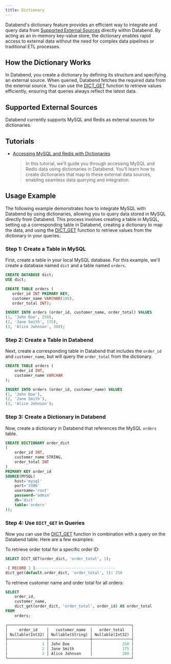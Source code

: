 ```yaml
---
title: Dictionary
---
```


Databend's dictionary feature provides an efficient way to integrate and query data from [Supported External Sources](#supported-external-sources) directly within Databend. By acting as an in-memory key-value store, the dictionary enables rapid access to external data without the need for complex data pipelines or traditional ETL processes.

## How the Dictionary Works

In Databend, you create a dictionary by defining its structure and specifying an external source. When queried, Databend fetches the required data from the external source. You can use the [DICT_GET](/sql/sql-functions/dictionary-functions/dict-get) function to retrieve values efficiently, ensuring that queries always reflect the latest data.

## Supported External Sources

Databend currently supports MySQL and Redis as external sources for dictionaries.

## Tutorials

- [Accessing MySQL and Redis with Dictionaries](/tutorials/integrate/access-mysql-and-redis)

    > In this tutorial, we’ll guide you through accessing MySQL and Redis data using dictionaries in Databend. You’ll learn how to create dictionaries that map to these external data sources, enabling seamless data querying and integration.    

## Usage Example

The following example demonstrates how to integrate MySQL with Databend by using dictionaries, allowing you to query data stored in MySQL directly from Databend. This process involves creating a table in MySQL, setting up a corresponding table in Databend, creating a dictionary to map the data, and using the [DICT_GET](/sql/sql-functions/dictionary-functions/dict-get) function to retrieve values from the dictionary in your queries.

### Step 1: Create a Table in MySQL

First, create a table in your local MySQL database. For this example, we'll create a database named `dict` and a table named `orders`.

```sql
CREATE DATABASE dict;
USE dict;

CREATE TABLE orders (
   order_id INT PRIMARY KEY,
   customer_name VARCHAR(100),
   order_total INT);

INSERT INTO orders (order_id, customer_name, order_total) VALUES
(1, 'John Doe', 250),    
(2, 'Jane Smith', 175),  
(3, 'Alice Johnson', 300);
```

### Step 2: Create a Table in Databend

Next, create a corresponding table in Databend that includes the `order_id` and `customer_name`, but will query the `order_total` from the dictionary.

```sql
CREATE TABLE orders (
    order_id INT,
    customer_name VARCHAR
);

INSERT INTO orders (order_id, customer_name) VALUES
(1, 'John Doe'),
(2, 'Jane Smith'),
(3, 'Alice Johnson');
```

### Step 3: Create a Dictionary in Databend

Now, create a dictionary in Databend that references the MySQL `orders` table.

```sql
CREATE DICTIONARY order_dict
(
    order_id INT,
    customer_name STRING,
    order_total INT
)
PRIMARY KEY order_id
SOURCE(MYSQL(
    host='mysql'
    port='3306'
    username='root'
    password='admin'
    db='dict'
    table='orders'
));
```

### Step 4: Use `DICT_GET` in Queries

Now you can use the [DICT_GET](/sql/sql-functions/dictionary-functions/dict-get) function in combination with a query on the Databend table. Here are a few examples:

To retrieve order total for a specific order ID:

```sql
SELECT DICT_GET(order_dict, 'order_total', 1);

-[ RECORD 1 ]-----------------------------------
dict_get(default.order_dict, 'order_total', 1): 250
```

To retrieve customer name and order total for all orders:

```sql
SELECT
    order_id,
    customer_name,
    dict_get(order_dict, 'order_total', order_id) AS order_total
FROM
    orders;

┌──────────────────────────────────────────────────────┐
│     order_id    │   customer_name  │   order_total   │
│ Nullable(Int32) │ Nullable(String) │ Nullable(Int32) │
├─────────────────┼──────────────────┼─────────────────┤
│               1 │ John Doe         │             250 │
│               2 │ Jane Smith       │             175 │
│               3 │ Alice Johnson    │             300 │
└──────────────────────────────────────────────────────┘
```
